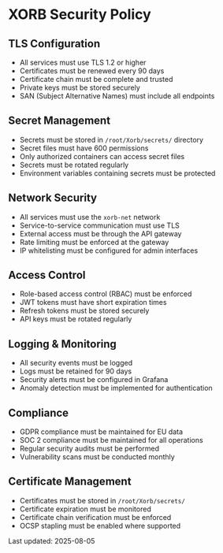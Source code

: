 #  XORB Security Policy

##  TLS Configuration
- All services must use TLS 1.2 or higher
- Certificates must be renewed every 90 days
- Certificate chain must be complete and trusted
- Private keys must be stored securely
- SAN (Subject Alternative Names) must include all endpoints

##  Secret Management
- Secrets must be stored in `/root/Xorb/secrets/` directory
- Secret files must have 600 permissions
- Only authorized containers can access secret files
- Secrets must be rotated regularly
- Environment variables containing secrets must be protected

##  Network Security
- All services must use the `xorb-net` network
- Service-to-service communication must use TLS
- External access must be through the API gateway
- Rate limiting must be enforced at the gateway
- IP whitelisting must be configured for admin interfaces

##  Access Control
- Role-based access control (RBAC) must be enforced
- JWT tokens must have short expiration times
- Refresh tokens must be stored securely
- API keys must be rotated regularly

##  Logging & Monitoring
- All security events must be logged
- Logs must be retained for 90 days
- Security alerts must be configured in Grafana
- Anomaly detection must be implemented for authentication

##  Compliance
- GDPR compliance must be maintained for EU data
- SOC 2 compliance must be maintained for all operations
- Regular security audits must be performed
- Vulnerability scans must be conducted monthly

##  Certificate Management
- Certificates must be stored in `/root/Xorb/secrets/`
- Certificate expiration must be monitored
- Certificate chain verification must be enforced
- OCSP stapling must be enabled where supported

Last updated: 2025-08-05